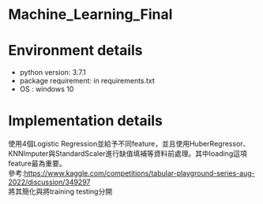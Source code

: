 # Machine_Learning_Final
# Environment details
- python version: 3.7.1
- package requirement: in requirements.txt
- OS : windows 10
# Implementation details
使用4個Logistic Regression並給予不同feature，並且使用HuberRegressor、KNNImputer與StandardScaler進行缺值填補等資料前處理。其中loading這項feature最為重要。  
參考:https://www.kaggle.com/competitions/tabular-playground-series-aug-2022/discussion/349297  
將其簡化與將training testing分開
